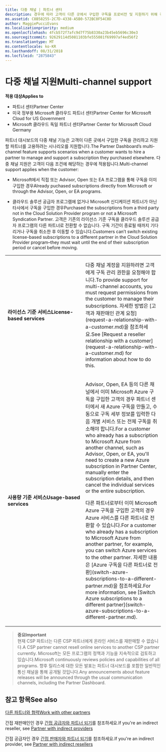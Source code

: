 ```yaml
---
title: 다중 채널 | 파트너 센터
description: 경우에 따라 고객이 다른 곳에서 구입한 구독을 프로비전 및 지원하기 위해 귀사를 고용하려 할 수도 있습니다.
ms.assetid: C8B58255-2C7D-4338-A5B0-572BC0F54C0D
author: MaggiePucciEvans
ms.localizationpriority: medium
ms.openlocfilehash: 4fcb572f7afc9d7f75b8330a23b45eb5696c30e3
ms.sourcegitcommit: 92629114d5081103bfe555081f69997af4ed56f2
ms.translationtype: MT
ms.contentlocale: ko-KR
ms.lasthandoff: 08/31/2018
ms.locfileid: "2875843"
---
```

# <a name="multi-channel-support"></a><span data-ttu-id="b9d76-103">다중 채널 지원</span><span class="sxs-lookup"><span data-stu-id="b9d76-103">Multi-channel support</span></span>

**<span data-ttu-id="b9d76-104">적용 대상</span><span class="sxs-lookup"><span data-stu-id="b9d76-104">Applies to</span></span>**

-  <span data-ttu-id="b9d76-105">파트너 센터</span><span class="sxs-lookup"><span data-stu-id="b9d76-105">Partner Center</span></span>
-  <span data-ttu-id="b9d76-106">미국 정부용 Microsoft 클라우드 파트너 센터</span><span class="sxs-lookup"><span data-stu-id="b9d76-106">Partner Center for Microsoft Cloud for US Government</span></span>
-  <span data-ttu-id="b9d76-107">Microsoft 클라우드 독일 파트너 센터</span><span class="sxs-lookup"><span data-stu-id="b9d76-107">Partner Center for Microsoft Cloud Germany</span></span>

<span data-ttu-id="b9d76-108">파트너 대시보드의 다중 채널 기능은 고객이 다른 곳에서 구입한 구독을 관리하고 지원할 파트너를 고용하려는 시나리오를 지원합니다.</span><span class="sxs-lookup"><span data-stu-id="b9d76-108">The Partner Dashboard’s multi-channel feature supports scenarios when a customer wants to hire a partner to manage and support a subscription they purchased elsewhere.</span></span> <span data-ttu-id="b9d76-109">다중 채널 지원은 고객이 다음 조건에 해당하는 경우에 적용됩니다.</span><span class="sxs-lookup"><span data-stu-id="b9d76-109">Multi-channel support applies when the customer:</span></span>

-   <span data-ttu-id="b9d76-110">Microsoft에서 직접 또는 Advisor, Open 또는 EA 프로그램을 통해 구독을 이미 구입한 경우</span><span class="sxs-lookup"><span data-stu-id="b9d76-110">Already puchased subscriptions directly from Microsoft or through the Advisor, Open, or EA programs.</span></span>

-   <span data-ttu-id="b9d76-111">클라우드 솔루션 공급자 프로그램에 없거나 Microsoft 신디케이션 파트너가 아닌 타사에서 구독을 구입한 경우</span><span class="sxs-lookup"><span data-stu-id="b9d76-111">Purchased the subscriptions from a third party not in the Cloud Solution Provider program or not a Microsoft Syndication Partner.</span></span> <span data-ttu-id="b9d76-112">고객은 기존의 라이선스 기준 구독을 클라우드 솔루션 공급자 프로그램의 다른 파트너로 전환할 수 없습니다. 구독 기간이 종료될 때까지 기다리거나 구독을 취소한 후 이동할 수 있습니다.</span><span class="sxs-lookup"><span data-stu-id="b9d76-112">Customers can’t switch existing license-based subscriptions to a different partner in the Cloud Solution Provider program–they must wait until the end of their subscription period or cancel before moving.</span></span>


<table>
<colgroup>
<col width="50%" />
<col width="50%" />
</colgroup>
<tbody>
<tr class="odd">
<td><p><strong><span data-ttu-id="b9d76-113">라이선스 기준 서비스</span><span class="sxs-lookup"><span data-stu-id="b9d76-113">License-based services</span></span></strong></p></td>
<td><p><span data-ttu-id="b9d76-114">다중 채널 계정을 지원하려면 고객에게 구독 관리 권한을 요청해야 합니다.</span><span class="sxs-lookup"><span data-stu-id="b9d76-114">To provide support for multi-channel accounts, you must request permissions from the customer to manage their subscriptions.</span></span> <span data-ttu-id="b9d76-115">자세한 방법은 [고객과 재판매인 관계 요청](request-a-relationship-with-a-customer.md)을 참조하세요.</span><span class="sxs-lookup"><span data-stu-id="b9d76-115">See [Request a reseller relationship with a customer](request-a-relationship-with-a-customer.md) for information about how to do this.</span></span></p></td>
</tr>
<tr class="even">
<td><p><strong><span data-ttu-id="b9d76-116">사용량 기준 서비스</span><span class="sxs-lookup"><span data-stu-id="b9d76-116">Usage-based services</span></span></strong></p></td>
<td>
<p><span data-ttu-id="b9d76-117">Advisor, Open, EA 등의 다른 채널에서 이미 Microsoft Azure 구독을 구입한 고객의 경우 파트너 센터에서 새 Azure 구독을 만들고, 수동으로 구독 세부 정보를 입력한 다음 개별 서비스 또는 전체 구독을 취소해야 합니다.</span><span class="sxs-lookup"><span data-stu-id="b9d76-117">For a customer who already has a subscription to Microsoft Azure from another channel, such as Advisor, Open, or EA, you'll need to create a new Azure subscription in Partner Center, manually enter the subscription details, and then cancel the individual services or the entire subscription.</span></span></p>
<p><span data-ttu-id="b9d76-118">다른 파트너로부터 이미 Microsoft Azure 구독을 구입한 고객의 경우 Azure 서비스를 다른 파트너로 전환할 수 있습니다.</span><span class="sxs-lookup"><span data-stu-id="b9d76-118">For a customer who already has a subscription to Microsoft Azure from another partner, for example, you can switch Azure services to the other partner.</span></span> <span data-ttu-id="b9d76-119">자세한 내용은 [Azure 구독을 다른 파트너로 전환](switch-azure-subscriptions-to-a-different-partner.md)을 참조하세요.</span><span class="sxs-lookup"><span data-stu-id="b9d76-119">For more information, see [Switch Azure subscriptions to a different partner](switch-azure-subscriptions-to-a-different-partner.md).</span></span></p>
</td>
</tr>
</tbody>
</table>

>**<span data-ttu-id="b9d76-120">중요</span><span class="sxs-lookup"><span data-stu-id="b9d76-120">Important</span></span>**<br>
<span data-ttu-id="b9d76-121">현재 CSP 파트너는 다른 CSP 파트너에게 온라인 서비스를 재판매할 수 없습니다.</span><span class="sxs-lookup"><span data-stu-id="b9d76-121">A CSP partner cannot resell online services to another CSP partner currently.</span></span> <span data-ttu-id="b9d76-122">Microsoft는 모든 프로그램의 정책과 기능을 지속적으로 검토하고 있습니다.</span><span class="sxs-lookup"><span data-stu-id="b9d76-122">Microsoft continuously reviews policies and capabilities of all programs.</span></span> <span data-ttu-id="b9d76-123">향후 릴리스에 대한 모든 발표는 파트너 대시보드를 포함한 일반적인 통신 채널을 통해 공개될 것입니다.</span><span class="sxs-lookup"><span data-stu-id="b9d76-123">Any announcements about feature releases will be announced through the usual communication channels, including the Partner Dashboard.</span></span> 

## <a name="see-also"></a><span data-ttu-id="b9d76-124">참고 항목</span><span class="sxs-lookup"><span data-stu-id="b9d76-124">See also</span></span>

[<span data-ttu-id="b9d76-125">다른 파트너와 협력</span><span class="sxs-lookup"><span data-stu-id="b9d76-125">Work with other partners</span></span>](work-with-other-partners.md)

<span data-ttu-id="b9d76-126">간접 재판매인인 경우 [간접 공급자와 파트너 되기](indirect-reseller-tasks-in-partner-center.md)를 참조하세요.</span><span class="sxs-lookup"><span data-stu-id="b9d76-126">If you're an indirect reseller, see [Partner with indirect providers](indirect-reseller-tasks-in-partner-center.md)</span></span>

<span data-ttu-id="b9d76-127">간접 공급자인 경우 [간접 판매자와 파트너 되기](indirect-provider-tasks-in-partner-center.md)를 참조하세요.</span><span class="sxs-lookup"><span data-stu-id="b9d76-127">If you're an indirect provider, see [Partner with indirect resellers](indirect-provider-tasks-in-partner-center.md)</span></span> 

 

 



